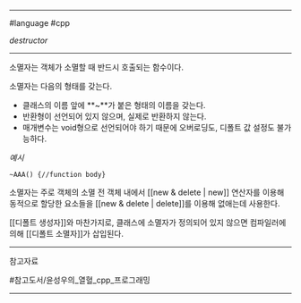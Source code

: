 
---

#language #cpp 

*destructor*

---

소멸자는 객체가 소멸할 때 반드시 호출되는 함수이다.

소멸자는 다음의 형태를 갖는다.

- 클래스의 이름 앞에 **~**가 붙은 형태의 이름을 갖는다.
- 반환형이 선언되어 있지 않으며, 실제로 반환하지 않는다.
- 매개변수는 void형으로 선언되어야 하기 때문에 오버로딩도, 디폴트 값 설정도 불가능하다.

*예시*

`~AAA() {//function body}`

소멸자는 주로 객체의 소멸 전 객체 내에서 [[new & delete | new]] 연산자를 이용해 동적으로 할당한 요소들을 [[new & delete | delete]]를 이용해 없애는데 사용한다.

[[디폴트 생성자]]와 마찬가지로, 클래스에 소멸자가 정의되어 있지 않으면 컴파일러에 의해 [[디폴트 소멸자]]가 삽입된다.

---

참고자료

#참고도서/윤성우의_열혈_cpp_프로그래밍

---